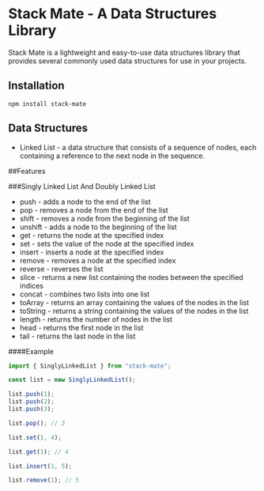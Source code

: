 # Stack Mate - A Data Structures Library

Stack Mate is a lightweight and easy-to-use data structures library that provides several commonly used data structures for use in your projects.

## Installation

`npm install stack-mate`

## Data Structures

- Linked List - a data structure that consists of a sequence of nodes, each containing a reference to the next node in the sequence.

##Features

###Singly Linked List And Doubly Linked List

- push - adds a node to the end of the list
- pop - removes a node from the end of the list
- shift - removes a node from the beginning of the list
- unshift - adds a node to the beginning of the list
- get - returns the node at the specified index
- set - sets the value of the node at the specified index
- insert - inserts a node at the specified index
- remove - removes a node at the specified index
- reverse - reverses the list
- slice - returns a new list containing the nodes between the specified indices
- concat - combines two lists into one list
- toArray - returns an array containing the values of the nodes in the list
- toString - returns a string containing the values of the nodes in the list
- length - returns the number of nodes in the list
- head - returns the first node in the list
- tail - returns the last node in the list

####Example

```javascript
import { SinglyLinkedList } from "stack-mate";

const list = new SinglyLinkedList();

list.push(1);
list.push(2);
list.push(3);

list.pop(); // 3

list.set(1, 4);

list.get(1); // 4

list.insert(1, 5);

list.remove(1); // 5
```
